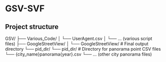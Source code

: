 # GSV-SVF

## Project structure
GSV/
├── Various_Code/
│   └── UserAgent.csv
│   └── ... (various script files)
├── GoogleStreetView/
│   └── GoogleStreetView/  # Final output directory
└── pid_dir/
└── pid_dir/           # Directory for panorama point CSV files
└── {city_name}panorama{year}.csv
└── ... (other city panorama files)
